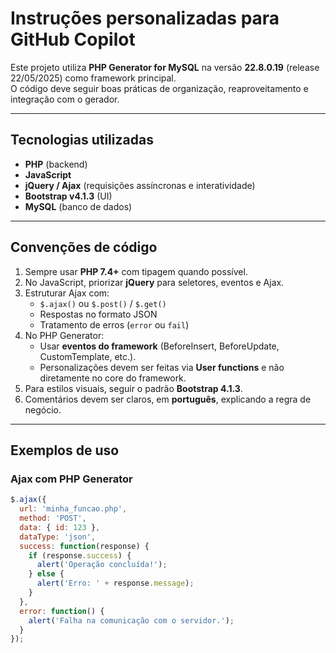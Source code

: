 # Instruções personalizadas para GitHub Copilot

Este projeto utiliza **PHP Generator for MySQL** na versão **22.8.0.19** (release 22/05/2025) como framework principal.  
O código deve seguir boas práticas de organização, reaproveitamento e integração com o gerador.

---

## Tecnologias utilizadas
- **PHP** (backend)
- **JavaScript**
- **jQuery / Ajax** (requisições assíncronas e interatividade)
- **Bootstrap v4.1.3** (UI)
- **MySQL** (banco de dados)

---

## Convenções de código
1. Sempre usar **PHP 7.4+** com tipagem quando possível.
2. No JavaScript, priorizar **jQuery** para seletores, eventos e Ajax.
3. Estruturar Ajax com:
   - `$.ajax()` ou `$.post()` / `$.get()`
   - Respostas no formato JSON
   - Tratamento de erros (`error` ou `fail`)
4. No PHP Generator:
   - Usar **eventos do framework** (BeforeInsert, BeforeUpdate, CustomTemplate, etc.).
   - Personalizações devem ser feitas via **User functions** e não diretamente no core do framework.
5. Para estilos visuais, seguir o padrão **Bootstrap 4.1.3**.
6. Comentários devem ser claros, em **português**, explicando a regra de negócio.

---

## Exemplos de uso

### Ajax com PHP Generator
```javascript
$.ajax({
  url: 'minha_funcao.php',
  method: 'POST',
  data: { id: 123 },
  dataType: 'json',
  success: function(response) {
    if (response.success) {
      alert('Operação concluída!');
    } else {
      alert('Erro: ' + response.message);
    }
  },
  error: function() {
    alert('Falha na comunicação com o servidor.');
  }
});
